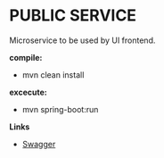 # PUBLIC SERVICE
Microservice to be used by UI frontend.


**compile:**

* mvn clean install

**excecute:**

* mvn spring-boot:run


**Links**

* [Swagger](http://localhost:8082/swagger-ui.html)